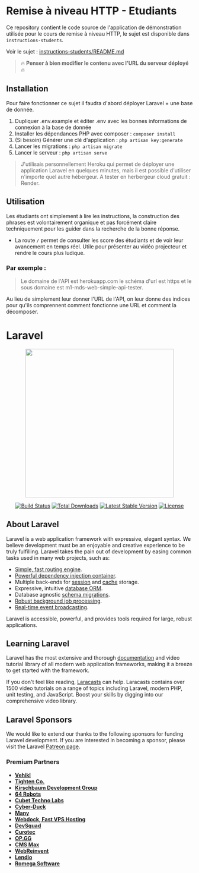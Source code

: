 # Remise à niveau HTTP - Etudiants 

Ce repository contient le code source de l'application de démonstration utilisée pour le cours de remise à niveau HTTP, le sujet est disponible dans `instructions-students`.

Voir le sujet : [instructions-students/README.md](instructions-students/README.md)

> 🔥 **Penser à bien modifier le contenu avec l'URL du serveur déployé** 🔥

## Installation

Pour faire fonctionner ce sujet il faudra d'abord déployer Laravel + une base de donnée. 
1. Dupliquer .env.example et éditer .env avec les bonnes informations de connexion à la base de donnée
2. Installer les dépendances PHP avec composer : `composer install`
3. (Si besoin) Générer une clé d'application : `php artisan key:generate`
4. Lancer les migrations : `php artisan migrate`
5. Lancer le serveur : `php artisan serve`

> J'utilisais personnellement Heroku qui permet de déployer une application Laravel en quelques minutes, mais il est possible d'utiliser n'importe quel autre hébergeur. A tester en herbergeur cloud gratuit : Render.

## Utilisation
Les étudiants ont simplement à lire les instructions, la construction des phrases est volontairement organique et pas forcément claire techniquement pour les guider dans la recherche de la bonne réponse.

* La route `/` permet de consulter les score des étudiants et de voir leur avancement en temps réel. Utile pour présenter au vidéo projecteur et rendre le cours plus ludique.

### Par exemple :
> Le domaine de l'API est herokuapp.com le schéma d'url est https et le sous domaine est m1-mds-web-simple-api-tester.

Au lieu de simplement leur donner l'URL de l'API, on leur donne des indices pour qu'ils comprennent comment fonctionne une URL et comment la décomposer.

# Laravel

<p align="center"><a href="https://laravel.com" target="_blank"><img src="https://raw.githubusercontent.com/laravel/art/master/logo-lockup/5%20SVG/2%20CMYK/1%20Full%20Color/laravel-logolockup-cmyk-red.svg" width="400"></a></p>

<p align="center">
<a href="https://travis-ci.org/laravel/framework"><img src="https://travis-ci.org/laravel/framework.svg" alt="Build Status"></a>
<a href="https://packagist.org/packages/laravel/framework"><img src="https://img.shields.io/packagist/dt/laravel/framework" alt="Total Downloads"></a>
<a href="https://packagist.org/packages/laravel/framework"><img src="https://img.shields.io/packagist/v/laravel/framework" alt="Latest Stable Version"></a>
<a href="https://packagist.org/packages/laravel/framework"><img src="https://img.shields.io/packagist/l/laravel/framework" alt="License"></a>
</p>

## About Laravel

Laravel is a web application framework with expressive, elegant syntax. We believe development must be an enjoyable and creative experience to be truly fulfilling. Laravel takes the pain out of development by easing common tasks used in many web projects, such as:

- [Simple, fast routing engine](https://laravel.com/docs/routing).
- [Powerful dependency injection container](https://laravel.com/docs/container).
- Multiple back-ends for [session](https://laravel.com/docs/session) and [cache](https://laravel.com/docs/cache) storage.
- Expressive, intuitive [database ORM](https://laravel.com/docs/eloquent).
- Database agnostic [schema migrations](https://laravel.com/docs/migrations).
- [Robust background job processing](https://laravel.com/docs/queues).
- [Real-time event broadcasting](https://laravel.com/docs/broadcasting).

Laravel is accessible, powerful, and provides tools required for large, robust applications.

## Learning Laravel

Laravel has the most extensive and thorough [documentation](https://laravel.com/docs) and video tutorial library of all modern web application frameworks, making it a breeze to get started with the framework.

If you don't feel like reading, [Laracasts](https://laracasts.com) can help. Laracasts contains over 1500 video tutorials on a range of topics including Laravel, modern PHP, unit testing, and JavaScript. Boost your skills by digging into our comprehensive video library.

## Laravel Sponsors

We would like to extend our thanks to the following sponsors for funding Laravel development. If you are interested in becoming a sponsor, please visit the Laravel [Patreon page](https://patreon.com/taylorotwell).

### Premium Partners

- **[Vehikl](https://vehikl.com/)**
- **[Tighten Co.](https://tighten.co)**
- **[Kirschbaum Development Group](https://kirschbaumdevelopment.com)**
- **[64 Robots](https://64robots.com)**
- **[Cubet Techno Labs](https://cubettech.com)**
- **[Cyber-Duck](https://cyber-duck.co.uk)**
- **[Many](https://www.many.co.uk)**
- **[Webdock, Fast VPS Hosting](https://www.webdock.io/en)**
- **[DevSquad](https://devsquad.com)**
- **[Curotec](https://www.curotec.com/services/technologies/laravel/)**
- **[OP.GG](https://op.gg)**
- **[CMS Max](https://www.cmsmax.com/)**
- **[WebReinvent](https://webreinvent.com/?utm_source=laravel&utm_medium=github&utm_campaign=patreon-sponsors)**
- **[Lendio](https://lendio.com)**
- **[Romega Software](https://romegasoftware.com)**
